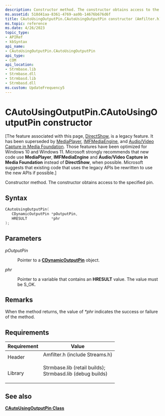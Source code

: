 ```yaml
---
description: Constructor method. The constructor obtains access to the specified pin.
ms.assetid: 518d41aa-8361-4769-aa9b-14676b676d6f
title: CAutoUsingOutputPin.CAutoUsingOutputPin constructor (Amfilter.h)
ms.topic: reference
ms.date: 4/26/2023
topic_type: 
- APIRef
- kbSyntax
api_name: 
- CAutoUsingOutputPin.CAutoUsingOutputPin
api_type: 
- COM
api_location: 
- Strmbase.lib
- Strmbase.dll
- Strmbasd.lib
- Strmbasd.dll
ms.custom: UpdateFrequency5
---
```


# CAutoUsingOutputPin.CAutoUsingOutputPin constructor

\[The feature associated with this page, [DirectShow](/windows/win32/directshow/directshow), is a legacy feature. It has been superseded by [MediaPlayer](/uwp/api/Windows.Media.Playback.MediaPlayer), [IMFMediaEngine](/windows/win32/api/mfmediaengine/nn-mfmediaengine-imfmediaengine), and [Audio/Video Capture in Media Foundation](windows/win32/medfound/audio-video-capture-in-media-foundation). Those features have been optimized for Windows 10 and Windows 11. Microsoft strongly recommends that new code use **MediaPlayer**, **IMFMediaEngine** and **Audio/Video Capture in Media Foundation** instead of **DirectShow**, when possible. Microsoft suggests that existing code that uses the legacy APIs be rewritten to use the new APIs if possible.\]

Constructor method. The constructor obtains access to the specified pin.

## Syntax


```C++
CAutoUsingOutputPin(
   CDynamicOutputPin *pOutputPin,
   HRESULT           *phr
);
```



## Parameters

<dl> <dt>

*pOutputPin* 
</dt> <dd>

Pointer to a [**CDynamicOutputPin**](cdynamicoutputpin.md) object.

</dd> <dt>

*phr* 
</dt> <dd>

Pointer to a variable that contains an **HRESULT** value. The value must be S\_OK.

</dd> </dl>

## Remarks

When the method returns, the value of *\*phr* indicates the success or failure of the method.

## Requirements



| Requirement | Value |
|--------------------|--------------------------------------------------------------------------------------------------------------------------------------------------------------------------------------------|
| Header<br/>  | <dl> <dt>Amfilter.h (include Streams.h)</dt> </dl>                                                                                  |
| Library<br/> | <dl> <dt>Strmbase.lib (retail builds); </dt> <dt>Strmbasd.lib (debug builds)</dt> </dl> |



## See also

<dl> <dt>

[**CAutoUsingOutputPin Class**](cautousingoutputpin-cautousingoutputpin.md)
</dt> </dl>

 

 




